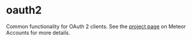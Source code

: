 # oauth2

Common functionality for OAuth 2 clients. See the [project
page](https://www.meteor.com/accounts) on Meteor Accounts for more
details.
